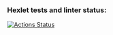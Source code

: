 ### Hexlet tests and linter status:
[![Actions Status](https://github.com/cnrde/python-project-49/workflows/hexlet-check/badge.svg)](https://github.com/cnrde/python-project-49/actions)